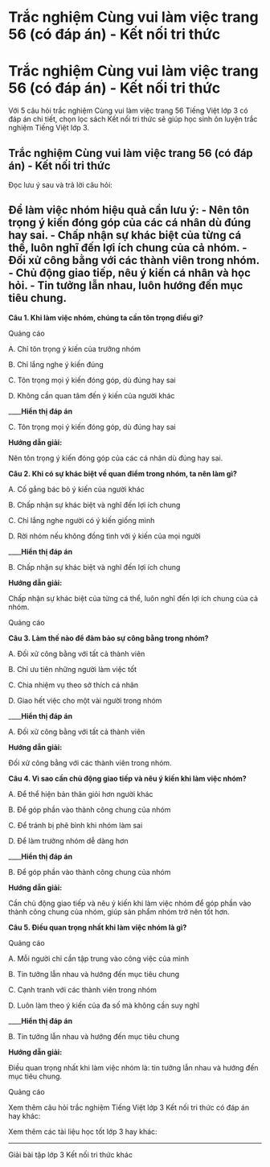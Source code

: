 # Trắc nghiệm Cùng vui làm việc trang 56 (có đáp án) - Kết nối tri thức

# Trắc nghiệm Cùng vui làm việc trang 56 (có đáp án) - Kết nối tri thức

Với 5 câu hỏi trắc nghiệm Cùng vui làm việc trang 56 Tiếng Việt lớp 3 có đáp án chi tiết, chọn lọc sách Kết nối tri thức sẽ giúp học sinh ôn luyện trắc nghiệm Tiếng Việt lớp 3.

## Trắc nghiệm Cùng vui làm việc trang 56 (có đáp án) - Kết nối tri thức

Đọc lưu ý sau và trả lời câu hỏi: 

Để làm việc nhóm hiệu quả cần lưu ý: \- Nên tôn trọng ý kiến đóng góp của các cá nhân dù đúng hay sai. \- Chấp nhận sự khác biệt của từng cá thể, luôn nghĩ đến lợi ích chung của cả nhóm. \- Đối xử công bằng với các thành viên trong nhóm. \- Chủ động giao tiếp, nêu ý kiến cá nhân và học hỏi. \- Tin tưởng lẫn nhau, luôn hướng đến mục tiêu chung.  
---  
  
**Câu 1. Khi làm việc nhóm, chúng ta cần tôn trọng điều gì?**

Quảng cáo

A. Chỉ tôn trọng ý kiến của trưởng nhóm

B. Chỉ lắng nghe ý kiến đúng

C. Tôn trọng mọi ý kiến đóng góp, dù đúng hay sai

D. Không cần quan tâm đến ý kiến của người khác

____**Hiển thị đáp án**

C. Tôn trọng mọi ý kiến đóng góp, dù đúng hay sai

**Hướng dẫn giải:**

Nên tôn trọng ý kiến đóng góp của các cá nhân dù đúng hay sai.

**Câu 2. Khi có sự khác biệt về quan điểm trong nhóm, ta nên làm gì?**

A. Cố gắng bác bỏ ý kiến của người khác

B. Chấp nhận sự khác biệt và nghĩ đến lợi ích chung

C. Chỉ lắng nghe người có ý kiến giống mình

D. Rời nhóm nếu không đồng tình với ý kiến của mọi người

____**Hiển thị đáp án**

B. Chấp nhận sự khác biệt và nghĩ đến lợi ích chung

**Hướng dẫn giải:**

Chấp nhận sự khác biệt của từng cá thể, luôn nghĩ đến lợi ích chung của cả nhóm.

Quảng cáo

**Câu 3. Làm thế nào để đảm bảo sự công bằng trong nhóm?**

A. Đối xử công bằng với tất cả thành viên

B. Chỉ ưu tiên những người làm việc tốt

C. Chia nhiệm vụ theo sở thích cá nhân

D. Giao hết việc cho một vài người trong nhóm

____**Hiển thị đáp án**

A. Đối xử công bằng với tất cả thành viên 

**Hướng dẫn giải:**

Đối xử công bằng với các thành viên trong nhóm.

**Câu 4. Vì sao cần chủ động giao tiếp và nêu ý kiến khi làm việc nhóm?**

A. Để thể hiện bản thân giỏi hơn người khác

B. Để góp phần vào thành công chung của nhóm

C. Để tránh bị phê bình khi nhóm làm sai

D. Để làm trưởng nhóm dễ dàng hơn

____**Hiển thị đáp án**

B. Để góp phần vào thành công chung của nhóm

**Hướng dẫn giải:**

Cần chủ động giao tiếp và nêu ý kiến khi làm việc nhóm để góp phần vào thành công chung của nhóm, giúp sản phẩm nhóm trở nên tốt hơn. 

**Câu 5. Điều quan trọng nhất khi làm việc nhóm là gì?**

Quảng cáo

A. Mỗi người chỉ cần tập trung vào công việc của mình

B. Tin tưởng lẫn nhau và hướng đến mục tiêu chung

C. Cạnh tranh với các thành viên trong nhóm

D. Luôn làm theo ý kiến của đa số mà không cần suy nghĩ

____**Hiển thị đáp án**

B. Tin tưởng lẫn nhau và hướng đến mục tiêu chung

**Hướng dẫn giải:**

Điều quan trọng nhất khi làm việc nhóm là: tin tưởng lẫn nhau và hướng đến mục tiêu chung.

Quảng cáo

Xem thêm câu hỏi trắc nghiệm Tiếng Việt lớp 3 Kết nối tri thức có đáp án hay khác:

Xem thêm các tài liệu học tốt lớp 3 hay khác:

* * *

Giải bài tập lớp 3 Kết nối tri thức khác
